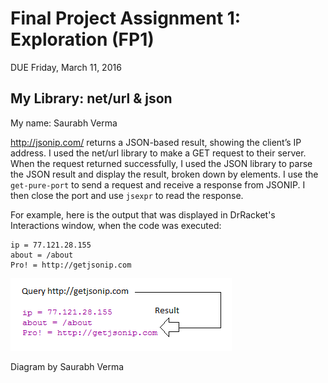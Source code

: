 # Final Project Assignment 1: Exploration (FP1)
DUE Friday, March 11, 2016

## My Library: net/url & json
My name: Saurabh Verma

http://jsonip.com/ returns a JSON-based result, showing the client’s IP address. I used the net/url library to make a GET request to their server. When the request returned successfully, I used the JSON library to parse the JSON result and display the result, broken down by elements. I use the `get-pure-port` to send a request and receive a response from JSONIP. I then close the port and use `jsexpr` to read the response.

For example, here is the output that was displayed in DrRacket's Interactions window, when the code was executed:

    ip = 77.121.28.155
    about = /about
    Pro! = http://getjsonip.com

![Diagram](/diagram.png?raw=true "Diagram")

Diagram by Saurabh Verma
